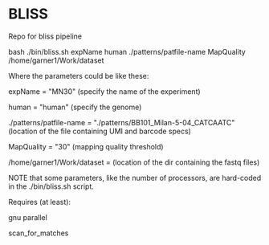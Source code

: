 # BLISS
Repo for bliss pipeline

bash ./bin/bliss.sh expName human ./patterns/patfile-name MapQuality /home/garner1/Work/dataset

Where the parameters could be like these:

expName = "MN30" (specify the name of the experiment)

human = "human" (specify the genome)

./patterns/patfile-name = "./patterns/BB101_Milan-5-04_CATCAATC" (location of the file containing UMI and barcode specs)

MapQuality = "30" (mapping quality threshold)

/home/garner1/Work/dataset = (location of the dir containing the fastq files)

NOTE that some parameters, like the number of processors, are hard-coded in the ./bin/bliss.sh script.

Requires (at least):

gnu parallel

scan_for_matches
